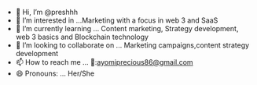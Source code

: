 - 👋 Hi, I’m @preshhh
- 👀 I’m interested in ...Marketing with a focus in web 3 and SaaS
- 🌱 I’m currently learning ... Content marketing, Strategy development, web 3 basics and Blockchain technology
- 💞️ I’m looking to collaborate on ... Marketing campaigns,content strategy development
- 📫 How to reach me ... 📧:ayomiprecious86@gmail.com
- 😄 Pronouns: ... Her/She

<!---
preshhh-hub/preshhh-hub is a ✨ special ✨ repository because its `README.md` (this file) appears on your GitHub profile.
You can click the Preview link to take a look at your changes.
--->
